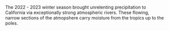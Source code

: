 The 2022 - 2023 winter season brought unrelenting precipitation to California via exceptionally strong atmospheric rivers. These flowing, narrow sections of the atmopshere carry moisture from the tropics up to the poles.